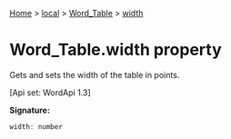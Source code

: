 [Home](./index) &gt; [local](local.md) &gt; [Word\_Table](local.word_table.md) &gt; [width](local.word_table.width.md)

# Word\_Table.width property

Gets and sets the width of the table in points. 

 \[Api set: WordApi 1.3\]

**Signature:**
```javascript
width: number
```
